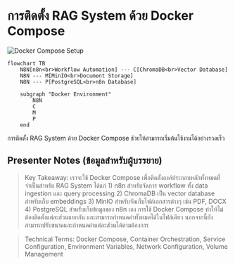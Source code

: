 # การติดตั้ง RAG System ด้วย Docker Compose

![Docker Compose Setup](https://www.google.com/search?q=Docker+Compose+n8n+setup+diagram&tbm=isch)

```mermaid
flowchart TB
    N8N[n8n<br>Workflow Automation] --- C[ChromaDB<br>Vector Database]
    N8N --- M[MinIO<br>Document Storage]
    N8N --- P[PostgreSQL<br>n8n Database]
    
    subgraph "Docker Environment"
        N8N
        C
        M
        P
    end
```

การติดตั้ง RAG System ด้วย Docker Compose ช่วยให้สามารถเริ่มต้นใช้งานได้อย่างรวดเร็ว

## Presenter Notes (ข้อมูลสำหรับผู้บรรยาย)

> Key Takeaway: เราจะใช้ Docker Compose เพื่อติดตั้งองค์ประกอบหลักทั้งหมดที่จำเป็นสำหรับ RAG System ได้แก่ 1) n8n สำหรับจัดการ workflow ทั้ง data ingestion และ query processing 2) ChromaDB เป็น vector database สำหรับเก็บ embeddings 3) MinIO สำหรับจัดเก็บไฟล์เอกสารต่างๆ เช่น PDF, DOCX 4) PostgreSQL สำหรับเก็บข้อมูลของ n8n เอง การใช้ Docker Compose ทำให้ไม่ต้องติดตั้งแต่ละส่วนแยกกัน และสามารถกำหนดค่าทั้งหมดได้ในไฟล์เดียว นอกจากนี้ยังสามารถปรับขนาดและกำหนดค่าแต่ละส่วนได้ตามต้องการ

> Technical Terms: Docker Compose, Container Orchestration, Service Configuration, Environment Variables, Network Configuration, Volume Management
